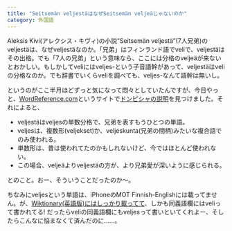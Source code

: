 ```yaml
---
title: "Seitsemän veljestäはなぜSeitsemän veljeäじゃないのか"
category: 外国語
---
```


Aleksis Kivi(アレクシス・キヴィ)の小説“Seitsemän veljestä”(7人兄弟)のveljestäは、なぜveljestäなのか。「兄弟」はフィンランド語でveliで、veljestäはその出格。でも「7人の兄弟」という意味なら、ここには分格のveljeäが来ないとおかしい。もしかしてveliにはveljes-という子音語幹があって、veljestäはveliの分格なのか。でも辞書でいくらveliを調べても、veljes-なんて語幹は無いし。

というのがここ半月ほどずっと気になって悶々としていたんですが、今日やっと、[WordReference.com](http://www.wordreference.com/)というサイトで[ドンピシャの説明](http://forum.wordreference.com/showthread.php?t=1718561)を見つけました。それによると、

- veljestäはveljesの単数分格で、兄弟を表すもうひとつの単語。
- veljesは、複数形(veljekset)か、veljeskunta(兄弟の間柄)みたいな複合語でのみ使われる。
- 単数形は、昔は使われてたのかもしれないけど、今ではほとんど使われない。
- この場合、veljeäよりveljestäの方が、より兄弟愛が深いように感じられる。

とのこと。おー、そういうことだったのか～。

ちなみにveljesという単語は、iPhoneのMOT Finnish-Englishには載ってません。が、[Wiktionary(英語版)にはしっかり載ってて](http://en.wiktionary.org/wiki/veljes)、しかも同義語欄にはveliって書かれてる! だったらveliの同義語欄にもveljesって書いといてくれよー、そしたらこんなに悩まなくて済んだのに……。
